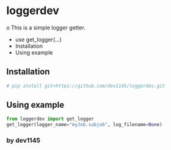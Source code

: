 # loggerdev
o This is a simple logger getter.
 - use get_logger(...) 
 - Installation
 - Using example


## Installation
```sh
# pip install git+https://github.com/dev1145/loggerdev.git
```

## Using example
```python
from loggerdev import get_logger
get_logger(logger_name="myJob.subjob", log_filename=None)
```

### by dev1145

